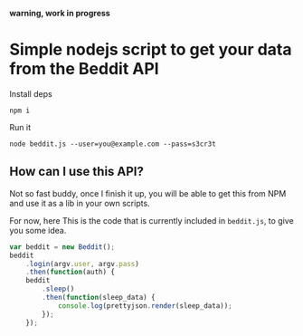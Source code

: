 **warning, work in progress**

# Simple nodejs script to get your data from the Beddit API

Install deps

	npm i

Run it

	node beddit.js --user=you@example.com --pass=s3cr3t

## How can I use this API?

Not so fast buddy, once I finish it up, you will be able to get this
from NPM and use it as a lib in your own scripts.

For now, here This is the code that is currently included in `beddit.js`, to give you some idea.

```javascript
var beddit = new Beddit();
beddit
	.login(argv.user, argv.pass)
	.then(function(auth) {
	beddit
		.sleep()
		.then(function(sleep_data) {
			console.log(prettyjson.render(sleep_data));
		});
	});
```

